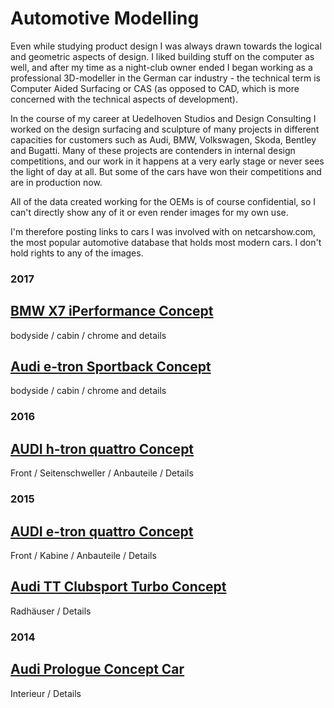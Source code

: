 # Automotive Modelling

Even while studying product design I was always drawn towards the logical and geometric aspects of design. I liked building stuff on the computer as well, and after my time as a night-club owner ended I began working as a professional 3D-modeller in the German car industry - the technical term is Computer Aided Surfacing or CAS (as opposed to CAD, which is more concerned with the technical aspects of development).

In the course of my career at Uedelhoven Studios and Design Consulting I worked on the design surfacing and sculpture of many projects in different capacities for customers such as Audi, BMW, Volkswagen, Skoda, Bentley and Bugatti. Many of these projects are contenders in internal design competitions, and our work in it happens at a very early stage or never sees the light of day at all. But some of the cars have won their competitions and are in production now.

All of the data created working for the OEMs is of course confidential, so I can't directly show any of it or even render images for my own use.

I'm therefore posting links to cars I was involved with on netcarshow.com, the most popular automotive database that holds most modern cars. I don't hold rights to any of the images.

### 2017

## [BMW X7 iPerformance Concept](https://www.netcarshow.com/bmw/2017-x7_iperformance_concept/)

bodyside / cabin / chrome and details

## [Audi e-tron Sportback Concept](https://www.netcarshow.com/audi/2017-e-tron_sportback_concept/)

bodyside / cabin / chrome and details

### 2016

## [AUDI h-tron quattro Concept](https://www.netcarshow.com/audi/2016-h-tron_quattro_concept/)

Front / Seitenschweller / Anbauteile / Details

### 2015

## [AUDI e-tron quattro Concept](https://www.netcarshow.com/audi/2015-e-tron_quattro_concept/)

Front / Kabine / Anbauteile / Details

## [Audi TT Clubsport Turbo Concept](https://www.netcarshow.com/audi/2015-tt_clubsport_turbo_concept/)

Radhäuser / Details

### 2014

## [Audi Prologue Concept Car](https://www.netcarshow.com/audi/2015-prologue_piloted_driving_concept/)

Interieur / Details
